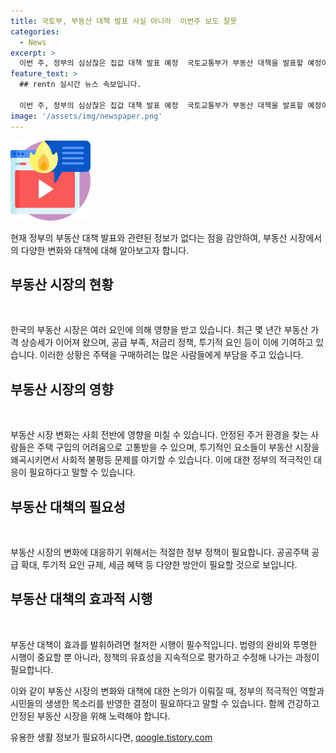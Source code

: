 ```yaml
---
title: 국토부, 부동산 대책 발표 사실 아니라  이번주 보도 잘못
categories:
  - News
excerpt: >
  이번 주, 정부의 심상찮은 집값 대책 발표 예정  국토교통부가 부동산 대책을 발표할 예정이라는 소식이 전해졌다. 집값 상승 문제에 대한 대책 마련으로 관심이 쏠리고 있는 가운데, 이번 주 정책 발표로 그 어떤 변화가 예정되고 있는지 주목해야 할 것이다.
feature_text: >
  ## rentn 실시간 뉴스 속보입니다.

  이번 주, 정부의 심상찮은 집값 대책 발표 예정  국토교통부가 부동산 대책을 발표할 예정이라는 소식이 전해졌다. 집값 상승 문제에 대한 대책 마련으로 관심이 쏠리고 있는 가운데, 이번 주 정책 발표로 그 어떤 변화가 예정되고 있는지 주목해야 할 것이다.
image: '/assets/img/newspaper.png'
---
```


<p><img src="/assets/img/news.png" alt="rentncar 속보" /></p>

<p>현재 정부의 부동산 대책 발표와 관련된 정보가 없다는 점을 감안하여, 부동산 시장에서의 다양한 변화와 대책에 대해 알아보고자 합니다.</p>

<h2 data-ke-size="size26">부동산 시장의 현황</h2>

<p data-ke-size="size16">&nbsp;</p>

<p>한국의 부동산 시장은 여러 요인에 의해 영향을 받고 있습니다. 최근 몇 년간 부동산 가격 상승세가 이어져 왔으며, 공급 부족, 저금리 정책, 투기적 요인 등이 이에 기여하고 있습니다. 이러한 상황은 주택을 구매하려는 많은 사람들에게 부담을 주고 있습니다.</p>

<h2 data-ke-size="size26">부동산 시장의 영향</h2>

<p data-ke-size="size16">&nbsp;</p>

<p>부동산 시장 변화는 사회 전반에 영향을 미칠 수 있습니다. 안정된 주거 환경을 찾는 사람들은 주택 구입의 어려움으로 고통받을 수 있으며, 투기적인 요소들이 부동산 시장을 왜곡시키면서 사회적 불평등 문제를 야기할 수 있습니다. 이에 대한 정부의 적극적인 대응이 필요하다고 말할 수 있습니다.</p>

<h2 data-ke-size="size26">부동산 대책의 필요성</h2>

<p data-ke-size="size16">&nbsp;</p>

<p>부동산 시장의 변화에 대응하기 위해서는 적절한 정부 정책이 필요합니다. 공공주택 공급 확대, 투기적 요인 규제, 세금 혜택 등 다양한 방안이 필요할 것으로 보입니다.</p>

<h2 data-ke-size="size26">부동산 대책의 효과적 시행</h2>

<p data-ke-size="size16">&nbsp;</p>

<p>부동산 대책이 효과를 발휘하려면 철저한 시행이 필수적입니다. 법령의 완비와 투명한 시행이 중요할 뿐 아니라, 정책의 유효성을 지속적으로 평가하고 수정해 나가는 과정이 필요합니다.</p>

<p>이와 같이 부동산 시장의 변화와 대책에 대한 논의가 이뤄질 때, 정부의 적극적인 역할과 시민들의 생생한 목소리를 반영한 결정이 필요하다고 말할 수 있습니다. 함께 건강하고 안정된 부동산 시장을 위해 노력해야 합니다.</p>
유용한 생활 정보가 필요하시다면, <a href="https://qoogle.tistory.com" rel="dofollow">qoogle.tistory.com</a>


